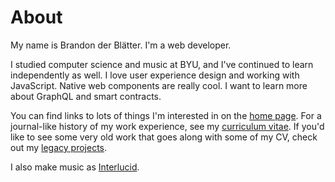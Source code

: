 # About

My name is Brandon der Blätter.  I'm a web developer.  

I studied computer science and music at BYU, and I've continued to learn independently as well.  I love user experience design and working with JavaScript.  Native web components are really cool.  I want to learn more about GraphQL and smart contracts.

You can find links to lots of things I'm interested in on the [home page](/).  For a journal-like history of my work experience, see my [curriculum vitae](/cv).  If you'd like to see some very old work that goes along with some of my CV, check out my [legacy projects](/legacy).

I also make music as [Interlucid](https://interlucid.com).
